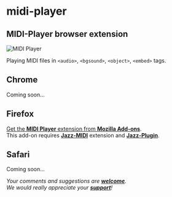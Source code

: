 # midi-player

## MIDI-Player browser extension

![MIDI Player](https://jazz-soft.github.io/img/jzzguiplayer.png)

Playing MIDI files in `<audio>`, `<bgsound>`, `<object>`, `<embed>` tags.

## Chrome
Coming soon...

## Firefox
[Get the **MIDI Player** extension from **Mozilla Add-ons**](https://addons.mozilla.org/en-US/firefox/addon/midi-player).  
This add-on requires
[**Jazz-MIDI**](https://addons.mozilla.org/en-US/firefox/addon/jazz-midi/) extension and
[**Jazz-Plugin**](https://jazz-soft.net).

## Safari
Coming soon...

*Your comments and suggestions are [**welcome**](https://jazz-soft.org).  
We would really appreciate your [**support**](https://jazz-soft.net/donate)!*
